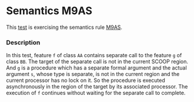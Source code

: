 # Semantics M9AS

This [test](.) is exercising the semantics rule [M9AS](../Readme.md).

### Description

In this test, feature `f` of class `AA` contains separate call to the feature `g` of class `BB`. The target of the separate call is not in the current SCOOP region. And `g` is a procedure which has a separate formal argument and the actual argument `s`, whose type is separate, is not in the current region and the current processor has no lock on it. So the procedure is executed asynchronously in the region of the target by its associated processor. The execution of `f` continues without waiting for the separate call to complete.
